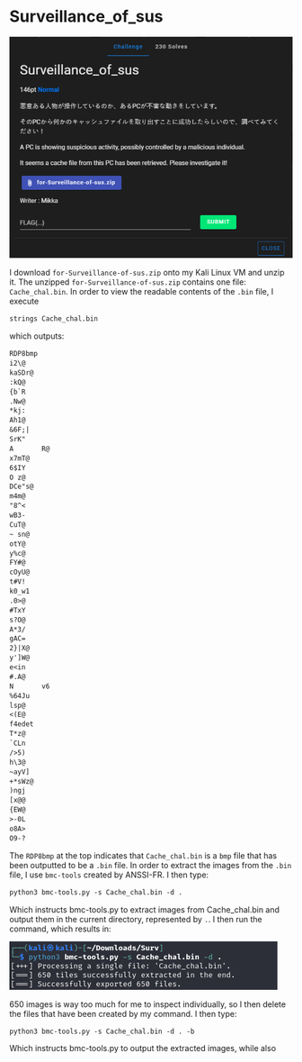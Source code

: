 # Surveillance_of_sus

![](../images/surveillance-of-sus-part-1.png)

I download `for-Surveillance-of-sus.zip` onto my Kali Linux VM and unzip it. The unzipped `for-Surveillance-of-sus.zip` contains one file: `Cache_chal.bin`. In order to view the readable contents of the `.bin` file, I execute

```txt
strings Cache_chal.bin
```

which outputs:

```txt
RDP8bmp
i2\@
kaSDr@
:kQ@
{b`R
.Nw@
*kj:
Ah1@
&6F;|
SrK"
A       R@
x7mT@
6$IY
O z@
DCe"s@
m4m@
"8^<
wB3-
CuT@
~ sn@
otY@
y%c@
FY#@
cOyU@
t#V!
k0_w1
.0>@
#TxY
s?O@
A*3/
gAC=
2}|X@
y']W@
e<in
#.A@
N       v6
%64Ju
lsp@
<(E@
f4edet
T*z@
`CLn
/>5)
h\3@
~ayV]
+*sWz@
)ngj
[x@@
{EW@
>-0L
o8A>
O9-?
```

The `RDP8bmp` at the top indicates that `Cache_chal.bin` is a `bmp` file that has been outputted to be a `.bin` file. In order to extract the images from the `.bin` file, I use `bmc-tools` created by ANSSI-FR. I then type: 

```txt
python3 bmc-tools.py -s Cache_chal.bin -d .
```
Which instructs bmc-tools.py to extract images from Cache_chal.bin and output them in the current directory, represented by `.`. I then run the command, which results in:

![](../images/surveillance-of-sus-part-4.png)

650 images is way too much for me to inspect individually, so I then delete the files that have been created by my command. I then type:

```txt
python3 bmc-tools.py -s Cache_chal.bin -d . -b
```

Which instructs bmc-tools.py to output the extracted images, while also
